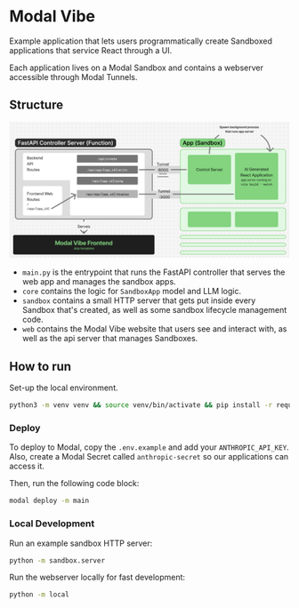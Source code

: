 # Modal Vibe
Example application that lets users programmatically create Sandboxed applications that service React through a UI.

Each application lives on a Modal Sandbox and contains a webserver accessible through Modal Tunnels.


## Structure
![Architecture Diagram](./public/architecture.png)

- `main.py` is the entrypoint that runs the FastAPI controller that serves the web app and manages the sandbox apps.
- `core` contains the logic for `SandboxApp` model and LLM logic.
- `sandbox` contains a small HTTP server that gets put inside every Sandbox that's created, as well as some sandbox lifecycle management code.
- `web` contains the Modal Vibe website that users see and interact with, as well as the api server that manages Sandboxes.


## How to run
Set-up the local environment.

```bash
python3 -m venv venv && source venv/bin/activate && pip install -r requirements.dev.txt
```

### Deploy
To deploy to Modal, copy the `.env.example` and add your `ANTHROPIC_API_KEY`. Also, create a Modal Secret called `anthropic-secret` so our applications can access it.

Then, run the following code block:

```bash
modal deploy -m main
```

### Local Development

Run an example sandbox HTTP server:
```bash
python -m sandbox.server
```

Run the webserver locally for fast development:
```bash
python -m local
```

